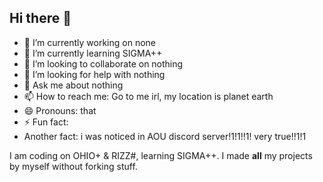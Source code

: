 ## Hi there 👋

- 🔭 I’m currently working on none
- 🌱 I’m currently learning SIGMA++
- 👯 I’m looking to collaborate on nothing
- 🤔 I’m looking for help with nothing
- 💬 Ask me about nothing
- 📫 How to reach me: Go to me irl, my location is planet earth
- 😄 Pronouns: that
- ⚡ Fun fact:
- Another fact: i was noticed in AOU discord server!1!1!!1! very true!!1!1

I am coding on OHIO+ & RIZZ#, learning SIGMA++. I made **all** my projects by myself without forking stuff.